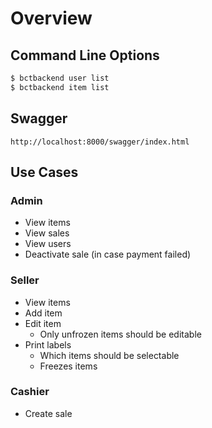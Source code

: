 # Overview

## Command Line Options

```bash
$ bctbackend user list
$ bctbackend item list
```

## Swagger

`http://localhost:8000/swagger/index.html`

## Use Cases

### Admin

* View items
* View sales
* View users
* Deactivate sale (in case payment failed)

### Seller

* View items
* Add item
* Edit item
  * Only unfrozen items should be editable
* Print labels
  * Which items should be selectable
  * Freezes items

### Cashier

* Create sale
